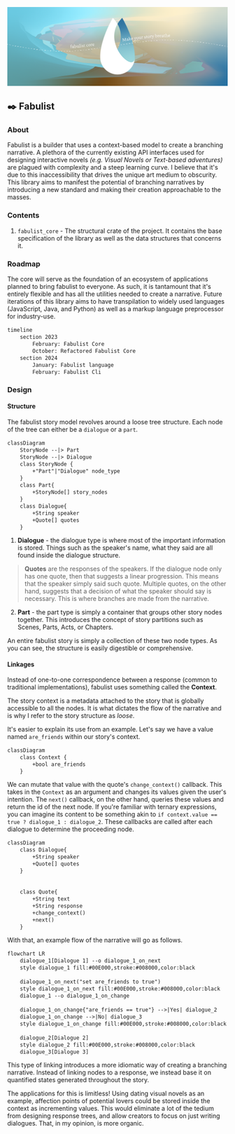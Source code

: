 ![Fabulist banner](./assets/readme-banner.png)

## ✒️ Fabulist

### About

Fabulist is a builder that uses a context-based model to create a branching narrative. A plethora of the currently existing API interfaces used for designing interactive novels *(e.g. Visual Novels or Text-based adventures)* are plagued with complexity and a steep learning curve. I believe that it's due to this inaccessibility that drives the unique art medium to obscurity. This library aims to manifest the potential of branching narratives by introducing a new standard and making their creation approachable to the masses.

### Contents

1. `fabulist_core` - The structural crate of the project. It contains the base specification of the library as well as the data structures that concerns it.

### Roadmap

The core will serve as the foundation of an ecosystem of applications planned to bring fabulist to everyone. As such, it is tantamount that it's entirely flexible and has all the utilities needed to create a narrative. Future iterations of this library aims to have transpilation to widely used languages (JavaScript, Java, and Python) as well as a markup language preprocessor for industry-use.

```mermaid
timeline
    section 2023
        February: Fabulist Core
        October: Refactored Fabulist Core
    section 2024
        January: Fabulist language
        February: Fabulist Cli
```

### Design

#### Structure

The fabulist story model revolves around a loose tree structure. Each node of the tree can either be a `dialogue` or a `part`.

```mermaid
classDiagram
    StoryNode --|> Part
    StoryNode --|> Dialogue
    class StoryNode {
        +"Part"|"Dialogue" node_type
    }
    class Part{
        +StoryNode[] story_nodes
    }
    class Dialogue{
        +String speaker
        +Quote[] quotes
    }
```

1. **Dialogue** - the dialogue type is where most of the important information is stored. Things such as the speaker's name, what they said are all found inside the dialogue structure.

> **Quotes** are the responses of the speakers. If the dialogue node only has one quote, then that suggests a linear progression. This means that the speaker simply said such quote. Multiple quotes, on the other hand, suggests that a decision of what the speaker should say is necessary. This is where branches are made from the narrative.

2. **Part** - the part type is simply a container that groups other story nodes together. This introduces the concept of story partitions such as Scenes, Parts, Acts, or Chapters.

An entire fabulist story is simply a collection of these two node types. As you can see, the structure is easily digestible or comprehensive.

#### Linkages

Instead of one-to-one correspondence between a response (common to traditional implementations), fabulist uses something called the **Context**.

The story context is a metadata attached to the story that is globally accessible to all the nodes. It is what dictates the flow of the narrative and is why I refer to the story structure as *loose*.

It's easier to explain its use from an example. Let's say we have a value named `are_friends` within our story's context.

```mermaid
classDiagram
    class Context {
        +bool are_friends
    }
```

We can mutate that value with the quote's `change_context()` callback. This takes in the `Context` as an argument and changes its values given the user's intention. The `next()` callback, on the other hand, queries these values and return the id of the next node. If you're familiar with ternary expressions, you can imagine its content to be something akin to `if context.value == true ? dialogue_1 : dialogue_2`. These callbacks are called after each dialogue to determine the proceeding node.

```mermaid
classDiagram
    class Dialogue{
        +String speaker
        +Quote[] quotes
    }

    
    class Quote{
        +String text
        +String response
        +change_context()
        +next()
    }
```

With that, an example flow of the narrative will go as follows.

```mermaid
flowchart LR
    dialogue_1[Dialogue 1] --o dialogue_1_on_next
    style dialogue_1 fill:#00E000,stroke:#008000,color:black

    dialogue_1_on_next("set are_friends to true")
    style dialogue_1_on_next fill:#00E000,stroke:#008000,color:black
    dialogue_1 --o dialogue_1_on_change

    dialogue_1_on_change{"are_friends == true"} -->|Yes| dialogue_2
    dialogue_1_on_change -->|No| dialogue_3
    style dialogue_1_on_change fill:#00E000,stroke:#008000,color:black

    dialogue_2[Dialogue 2]
    style dialogue_2 fill:#00E000,stroke:#008000,color:black
    dialogue_3[Dialogue 3]
```

This type of linking introduces a more idiomatic way of creating a branching narrative. Instead of linking nodes to a response, we instead base it on quantified states generated throughout the story.

The applications for this is limitless! Using dating visual novels as an example, affection points of potential lovers could be stored inside the context as incrementing values. This would eliminate a lot of the tedium from designing response trees, and allow creators to focus on just writing dialogues. That, in my opinion, is more organic.
